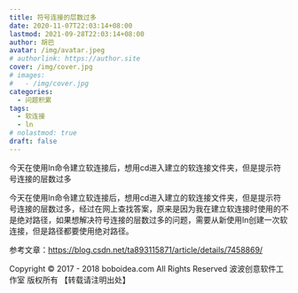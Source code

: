 ```yaml
---
title: 符号连接的层数过多
date: 2020-11-07T22:03:14+08:00
lastmod: 2021-09-28T22:03:14+08:00
author: 胡巴
avatar: /img/avatar.jpeg
# authorlink: https://author.site
cover: /img/cover.jpg
# images:
#   - /img/cover.jpg
categories:
  - 问题积累
tags:
  - 软连接
  - ln
# nolastmod: true
draft: false
---
```


今天在使用ln命令建立软连接后，想用cd进入建立的软连接文件夹，但是提示符号连接的层数过多

<!--more-->

今天在使用ln命令建立软连接后，想用cd进入建立的软连接文件夹，但是提示符号连接的层数过多，经过在网上查找答案，原来是因为我在建立软连接时使用的不是绝对路径，如果想解决符号连接的层数过多的问题，需要从新使用ln创建一次软连接，但是路径都要使用绝对路径。

参考文章：https://blog.csdn.net/ta893115871/article/details/7458869/

<!--declare-declare-->

Copyright &copy; 2017 - 2018 boboidea.com All Rights Reserved 波波创意软件工作室 版权所有 【转载请注明出处】
